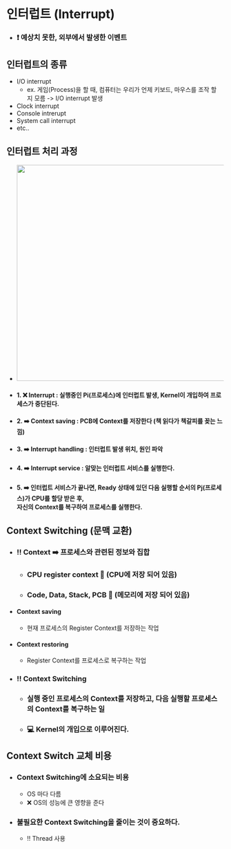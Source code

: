 # 인터럽트 (Interrupt)
  - ### ❗ 예상치 못한, 외부에서 발생한 이벤트

## 인터럽트의 종류
  - I/O interrupt
    - ex. 게임(Process)을 할 때, 컴퓨터는 우리가 언제 키보드, 마우스를 조작 할 지 모름 -> I/O interrupt 발생
  - Clock interrupt
  - Console intrerupt
  - System call interrupt
  - etc..

## 인터럽트 처리 과정
  - <img src="https://user-images.githubusercontent.com/35948339/127339241-042cdccf-b7db-48f5-a55a-794df5a9bb06.png" height=500>
  - #### 1. ❌ Interrupt : 실행중인 Pi(프로세스)에 인터럽트 발생, Kernel이 개입하여 프로세스가 중단된다.
  - #### 2. ➡️ Context saving : PCB에 Context를 저장한다 (책 읽다가 책갈피를 꽂는 느낌)
  - #### 3. ➡️ Interrupt handling : 인터럽트 발생 위치, 원인 파악
  - #### 4. ➡️ Interrupt service : 알맞는 인터럽트 서비스를 실행한다.
  - #### 5. ➡️ 인터럽트 서비스가 끝나면, Ready 상태에 있던 다음 실행할 순서의 Pj(프로세스)가 CPU를 할당 받은 후, <br> 자신의 Context를 복구하여 프로세스를 실행한다.

## Context Switching (문맥 교환)
  - ### ‼ Context ➡️ __프로세스와 관련된 정보와 집합__
      - ### CPU register context 💾 (CPU에 저장 되어 있음)
      - ### Code, Data, Stack, PCB  💾 (메모리에 저장 되어 있음)
  - #### Context saving
    - 현재 프로세스의 Register Context를 저장하는 작업

  - #### Context restoring
    - Register Context를 프로세스로 복구하는 작업

  - ### ‼ Context Switching 
    - ### 실행 중인 프로세스의 Context를 저장하고, 다음 실행할 프로세스의 Context를 복구하는 일
    - ### 💻 Kernel의 개입으로 이루어진다.

## Context Switch 교체 비용
  - ### Context Switching에 소요되는 비용
    - OS 마다 다름
    - ❌ OS의 성능에 큰 영향을 준다
  - ### 불필요한 Context Switching을 줄이는 것이 중요하다.
    - ‼ Thread 사용
